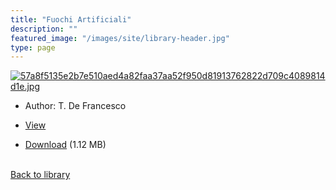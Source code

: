 ```yaml
---
title: "Fuochi Artificiali"
description: ""
featured_image: "/images/site/library-header.jpg"
type: page
---
```


<a href="" target="_blank">![57a8f5135e2b7e510aed4a82faa37aa52f950d81913762822d709c4089814d1e.jpg](/images/library/57a8f5135e2b7e510aed4a82faa37aa52f950d81913762822d709c4089814d1e.jpg)</a>
* Author: T. De Francesco
* <a href="" target="_blank">View</a>

* [Download]() (1.12 MB)

<br />[Back to library](/library/)
